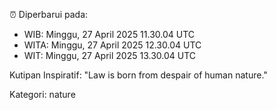⏰ Diperbarui pada:
- WIB: Minggu, 27 April 2025 11.30.04 UTC
- WITA: Minggu, 27 April 2025 12.30.04 UTC
- WIT: Minggu, 27 April 2025 13.30.04 UTC

Kutipan Inspiratif:
"Law is born from despair of human nature."


Kategori: nature

